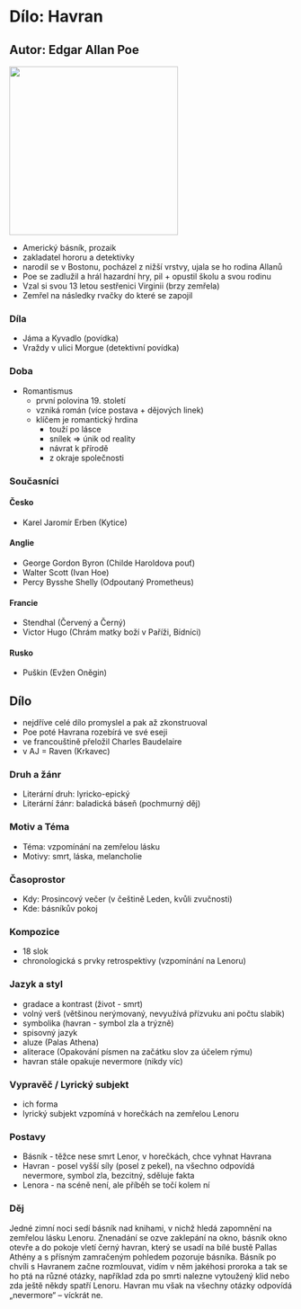 # Dílo: Havran 
## Autor: Edgar Allan Poe
<img src=https://github.com/marvalkrystof/Jecna-Maturita-2023/assets/84131825/a82c65dc-e5aa-4331-99d5-3234d3741336 width=300px height=300px>

- Americký básník, prozaik
- zakladatel hororu a detektivky
- narodil se v Bostonu, pocházel z nižší vrstvy, ujala se ho rodina Allanů
- Poe se zadlužil a hrál hazardní hry, pil + opustil školu a svou rodinu
- Vzal si svou 13 letou sestřenici Virginii (brzy zemřela)
- Zemřel na následky rvačky do které se zapojil
### Díla
- Jáma a Kyvadlo (povídka)
- Vraždy v ulici Morgue (detektivní povídka)
### Doba 
- Romantismus
  - první polovina 19. století
  - vzniká román (více postava + dějových linek)
  - klíčem je romantický hrdina
    - touží po lásce
    - snílek => únik od reality
    - návrat k přírodě
    - z okraje společnosti 

### Současníci
#### Česko
- Karel Jaromír Erben (Kytice)
#### Anglie
- George Gordon Byron (Childe Haroldova pouť)
- Walter Scott (Ivan Hoe)
- Percy Bysshe Shelly (Odpoutaný Prometheus)
#### Francie
- Stendhal (Červený a Černý)
- Victor Hugo (Chrám matky boží v Paříži, Bídníci)
#### Rusko
- Puškin (Evžen Oněgin)



## Dílo
- nejdříve celé dílo promyslel a pak až zkonstruoval
- Poe poté Havrana rozebírá ve své eseji
- ve francouštině přeložil Charles Baudelaire
- v AJ = Raven (Krkavec)
### Druh a žánr
- Literární druh: lyricko-epický
- Literární žánr: baladická báseň (pochmurný děj)
### Motiv a Téma
- Téma: vzpomínání na zemřelou lásku
- Motivy: smrt, láska, melancholie
### Časoprostor
- Kdy: Prosincový večer (v češtině Leden, kvůli zvučnosti)
- Kde: básníkův pokoj
### Kompozice
- 18 slok
- chronologická s prvky retrospektivy (vzpomínání na Lenoru)

### Jazyk a styl
- gradace a kontrast (život - smrt)
- volný verš (většinou nerýmovaný, nevyužívá přízvuku ani počtu slabik)
- symbolika (havran - symbol zla a trýzně)
- spisovný jazyk
- aluze (Palas Athena)
- aliterace (Opakování písmen na začátku slov za účelem rýmu)
- havran stále opakuje nevermore (nikdy víc)
### Vypravěč / Lyrický subjekt
- ich forma
- lyrický subjekt vzpomíná v horečkách na zemřelou Lenoru
### Postavy
- Básník - těžce nese smrt Lenor, v horečkách, chce vyhnat Havrana
- Havran - posel vyšší síly (posel z pekel), na všechno odpovídá nevermore, symbol zla, bezcitný, sděluje fakta
- Lenora - na scéně není, ale příběh se točí kolem ní
### Děj
Jedné zimní noci sedí básník nad knihami, v nichž hledá zapomnění na zemřelou lásku Lenoru. Znenadání se ozve zaklepání na okno, básník okno otevře a do pokoje vletí černý havran, který se usadí na bílé bustě Pallas Athény a s přísným zamračeným pohledem pozoruje básníka. Básník po chvíli s Havranem začne rozmlouvat, vidím v něm jakéhosi proroka a tak se ho ptá na různé otázky, například zda po smrti nalezne vytoužený klid nebo zda ještě někdy spatří Lenoru. Havran mu však na všechny otázky odpovídá „nevermore“ – víckrát ne.
